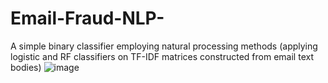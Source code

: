 # Email-Fraud-NLP-
A simple binary classifier employing natural processing methods (applying logistic and RF classifiers on TF-IDF matrices constructed from email text bodies)
![image](https://user-images.githubusercontent.com/30169903/66290022-caa3ed00-e910-11e9-82fe-dfc34d229c5d.png)
